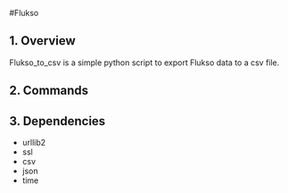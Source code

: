 #Flukso

## 1. Overview ##

Flukso_to_csv is a simple python script to export Flukso data to a csv file.


## 2. Commands ##



## 3. Dependencies ##

 - urllib2 
 - ssl
 - csv
 - json
 - time

